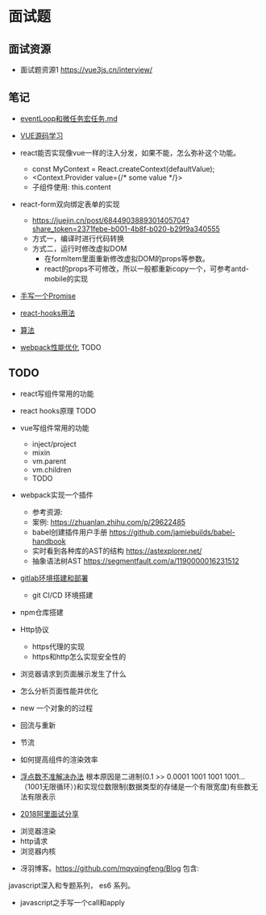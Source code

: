 # 面试题

## 面试资源

- 面试题资源1 <https://vue3js.cn/interview/>

## 笔记

- [eventLoop和微任务宏任务.md](./eventLoop和微任务宏任务.md)
- [VUE源码学习](../学源码/vue/大纲.md)

- react能否实现像vue一样的注入分发，如果不能，怎么弥补这个功能。
  - const MyContext = React.createContext(defaultValue);
  - <Context.Provider value={/* some value */}>
  - 子组件使用: this.content

- react-form双向绑定表单的实现
  - <https://juejin.cn/post/6844903889301405704?share_token=2371febe-b001-4b8f-b020-b29f9a340555>
  - 方式一，编译时进行代码转换
  - 方式二，运行时修改虚拟DOM
    - 在formItem里面重新修改虚拟DOM的props等参数。
    - react的props不可修改，所以一般都重新copy一个，可参考antd-mobile的实现

- [手写一个Promise](./Promise/MyPromise.js)

- [react-hooks用法](./react-react-hooks用法.md)

- [算法](./算法/算法.md)

- [webpack性能优化](../webpack/webpack性能优化.md) TODO



## TODO

- react写组件常用的功能
- react hooks原理 TODO
- vue写组件常用的功能
  - inject/project
  - mixin
  - vm.parent
  - vm.children
  - TODO
- webpack实现一个插件
  - 参考资源:
  - 案例: <https://zhuanlan.zhihu.com/p/29622485>
  - babel创建插件用户手册 <https://github.com/jamiebuilds/babel-handbook>
  - 实时看到各种库的AST的结构 <https://astexplorer.net/>
  - 抽象语法树AST <https://segmentfault.com/a/1190000016231512>
- [gitlab环境搭建和部署](../gitlab/自己搭一个gitlab服务器-docker版本.md)
  - git CI/CD 环境搭建
- npm仓库搭建
- Http协议
  - https代理的实现
  - https和http怎么实现安全性的
- 浏览器请求到页面展示发生了什么
- 怎么分析页面性能并优化
- new 一个对象的的过程
- 回流与重新
- 节流
- 如何提高组件的渲染效率
- [浮点数不准解决办法](https://www.cnblogs.com/shiyou00/p/6872517.html)
根本原因是二进制(0.1 >> 0.0001 1001 1001 1001…（1001无限循环）)和实现位数限制(数据类型的存储是一个有限宽度)有些数无法有限表示

- [2018阿里面试分享](http://mp.weixin.qq.com/s/L3Nt5UpByzan-iAq7qP21w)
* 浏览器渲染
* http请求
* 浏览器内核

- 冴羽博客。https://github.com/mqyqingfeng/Blog
包含:

javascript深入和专题系列，
es6 系列。

- javascript之手写一个call和apply
